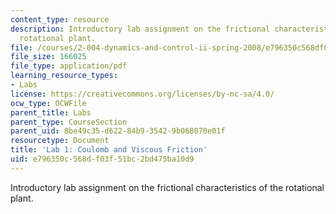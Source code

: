 ```yaml
---
content_type: resource
description: Introductory lab assignment on the frictional characteristics of the
  rotational plant.
file: /courses/2-004-dynamics-and-control-ii-spring-2008/e796350c568df03f51bc2bd475ba10d9_lab1.pdf
file_size: 166025
file_type: application/pdf
learning_resource_types:
- Labs
license: https://creativecommons.org/licenses/by-nc-sa/4.0/
ocw_type: OCWFile
parent_title: Labs
parent_type: CourseSection
parent_uid: 8be49c35-d622-84b9-3542-9b068070e01f
resourcetype: Document
title: 'Lab 1: Coulomb and Viscous Friction'
uid: e796350c-568d-f03f-51bc-2bd475ba10d9
---
```

Introductory lab assignment on the frictional characteristics of the rotational plant.